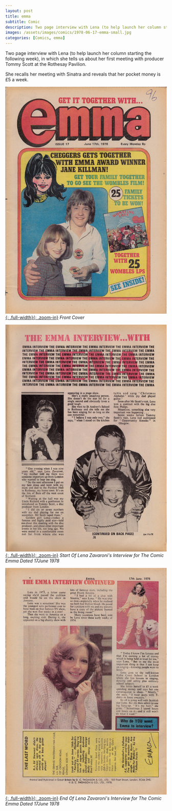 ```yaml
---
layout: post
title: emma
subtitle: Comic
description: Two page interview with Lena (to help launch her column starting the following week), in which she tells us about her first meeting with producer Tommy Scott at the Rothesay Pavilion.
images: /assets/images/comics/1978-06-17-emma-small.jpg
categories: [Comics, emma]
---
```


Two page interview with Lena (to help launch her column starting the following week), in which she tells us about her first meeting with producer Tommy Scott at the Rothesay Pavilion.

She recalls her meeting with Sinatra and reveals that her pocket money is £5 a week.

[![Front Cover Of The Comic Emma Dated 17June 1978](/assets/images/comics/1978-06-17-emma-a.jpg){: .full-width}{: .zoom-in}](/assets/images/comics/1978-06-17-emma-a.jpg)
<cite>Front Cover</cite>

[![Start Of Lena Zavaroni's Article for The Comic Emma Dated 17June 1978](/assets/images/comics/1978-06-17-emma-b.jpg){: .full-width}{: .zoom-in}](/assets/images/comics/1978-06-17-emma-b.jpg)
<cite>Start Of Lena Zavaroni's Interview for The Comic Emma Dated 17June 1978</cite>

[![End Of Lena Zavaroni's Article for The Comic Emma Dated 17June 1978](/assets/images/comics/1978-06-17-emma-c.jpg){: .full-width}{: .zoom-in}](/assets/images/comics/1978-06-17-emma-c.jpg)
<cite>End Of Lena Zavaroni's Interview for The Comic Emma Dated 17June 1978</cite>

